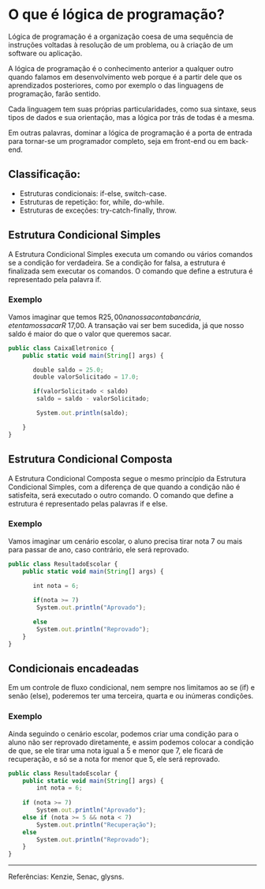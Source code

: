 # O que é lógica de programação?

Lógica de programação é a organização coesa de uma sequência de instruções voltadas à resolução de um problema, ou à criação de um software ou aplicação.

A lógica de programação é o conhecimento anterior a qualquer outro quando falamos em desenvolvimento web porque é a partir dele que os aprendizados posteriores, como por exemplo o das linguagens de programação, farão sentido.

Cada linguagem tem suas próprias particularidades, como sua sintaxe, seus tipos de dados e sua orientação, mas a lógica por trás de todas é a mesma.

Em outras palavras, dominar a lógica de programação é a porta de entrada para tornar-se um programador completo, seja em front-end ou em back-end.

## Classificação: 
- Estruturas condicionais: if-else, switch-case.
- Estruturas de repetição: for, while, do-while.
- Estruturas de exceções: try-catch-finally, throw.

## Estrutura Condicional Simples

A Estrutura Condicional Simples executa um comando ou vários comandos se a condição for verdadeira. Se a condição for falsa, a estrutura é finalizada sem executar os comandos. O comando que define a estrutura é representado pela palavra if.

### Exemplo

Vamos imaginar que temos R$25,00 na nossa conta bancária, e tentamos sacar R$ 17,00. A transação vai ser bem sucedida, já que nosso saldo é maior do que o valor que queremos sacar. 

```javascript
public class CaixaEletronico {
    public static void main(String[] args) {

       double saldo = 25.0;
       double valorSolicitado = 17.0;

       if(valorSolicitado < saldo)
        saldo = saldo - valorSolicitado;

        System.out.println(saldo);

    }
}
```

## Estrutura Condicional Composta

A Estrutura Condicional Composta segue o mesmo princípio da Estrutura Condicional Simples, com a diferença de que quando a condição não é satisfeita, será executado o outro comando. O comando que define a estrutura é representado pelas palavras if e else.

### Exemplo

Vamos imaginar um cenário escolar, o aluno precisa tirar nota 7 ou mais para passar de ano, caso contrário, ele será reprovado.

```javascript
public class ResultadoEscolar {
    public static void main(String[] args) {

       int nota = 6;
       
       if(nota >= 7)
        System.out.println("Aprovado");

       else
        System.out.println("Reprovado");
    }
}
```

## Condicionais encadeadas
Em um controle de fluxo condicional, nem sempre nos limitamos ao se (if) e senão (else), poderemos ter uma terceira, quarta e ou inúmeras condições.

### Exemplo

Ainda seguindo o cenário escolar, podemos criar uma condição para o aluno não ser reprovado diretamente, e assim podemos colocar a condição de que, se ele tirar uma nota igual a 5 e menor que 7, ele ficará de recuperação, e só se a nota for menor que 5, ele será reprovado.

```javascript
public class ResultadoEscolar {
    public static void main(String[] args) {
        int nota = 6;
        
	if (nota >= 7)
		System.out.println("Aprovado");
	else if (nota >= 5 && nota < 7)
		System.out.println("Recuperação");
	else
		System.out.println("Reprovado");
    }
}
```

-----

Referências: Kenzie, Senac, glysns.
